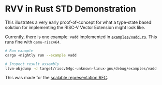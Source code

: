 # RVV in Rust STD Demonstration

This illustrates a very early proof-of-concept for what a type-state based 
solution for implementing the RISC-V Vector Extension might look like.

Currently, there is one example: `vadd` implemented in
[`examples/vadd.rs`](./examples/vadd.rs). This runs fine with `qemu-riscv64`.

```bash
# Run example 
cargo +nightly run --example vadd

# Inspect result assembly
llvm-objdump -d target/riscv64gc-unknown-linux-gnu/debug/examples/vadd
```

This was made for the [scalable representation RFC](https://github.com/rust-lang/rfcs/pull/3268).
